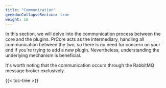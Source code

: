 ```yaml
---
title: "Communication"
geekdocCollapseSection: true
weight: 10
---
```


In this section, we will delve into the communication process between the core and the plugins. PrCore acts as the intermediary, handling all communication between the two, so there is no need for concern on your end if you're trying to add a new plugin. Nevertheless, understanding the underlying mechanism is beneficial.

It's worth noting that the communication occurs through the RabbitMQ message broker exclusively.

{{< toc-tree >}}
